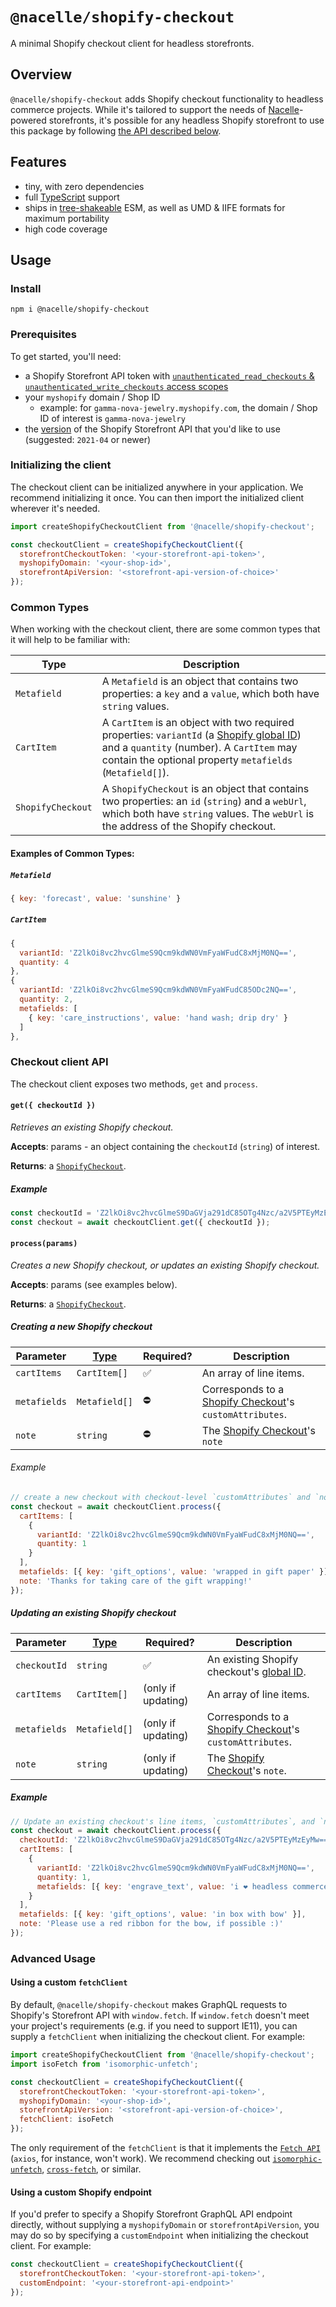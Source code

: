 # `@nacelle/shopify-checkout`

A minimal Shopify checkout client for headless storefronts.

## Overview

`@nacelle/shopify-checkout` adds Shopify checkout functionality to headless commerce projects. While it's tailored to support the needs of [Nacelle](https://www.nacelle.com)-powered storefronts, it's possible for any headless Shopify storefront to use this package by following [the API described below](#usage).

## Features

- tiny, with zero dependencies
- full [TypeScript](https://www.typescriptlang.org) support
- ships in [tree-shakeable](https://developer.mozilla.org/en-US/docs/Glossary/Tree_shaking) ESM, as well as UMD & IIFE formats for maximum portability
- high code coverage

## Usage

### Install

```
npm i @nacelle/shopify-checkout
```

### Prerequisites

To get started, you'll need:

- a Shopify Storefront API token with [`unauthenticated_read_checkouts` & `unauthenticated_write_checkouts` access scopes](https://shopify.dev/api/usage/access-scopes#unauthenticated-access-scopes)
- your `myshopify` domain / Shop ID
  - example: for `gamma-nova-jewelry.myshopify.com`, the domain / Shop ID of interest is `gamma-nova-jewelry`
- the [version](https://shopify.dev/api/release-notes) of the Shopify Storefront API that you'd like to use (suggested: `2021-04` or newer)

### Initializing the client

The checkout client can be initialized anywhere in your application. We recommend initializing it once. You can then import the initialized client wherever it's needed.

```js
import createShopifyCheckoutClient from '@nacelle/shopify-checkout';

const checkoutClient = createShopifyCheckoutClient({
  storefrontCheckoutToken: '<your-storefront-api-token>',
  myshopifyDomain: '<your-shop-id>',
  storefrontApiVersion: '<storefront-api-version-of-choice>'
});
```

### Common Types

When working with the checkout client, there are some common types that it will help to be familiar with:

| Type              | Description                                                                                                                                                                                                          |
| ----------------- | -------------------------------------------------------------------------------------------------------------------------------------------------------------------------------------------------------------------- |
| `Metafield`       | A `Metafield` is an object that contains two properties: a `key` and a `value`, which both have `string` values.                                                                                                     |
| `CartItem`        | A `CartItem` is an object with two required properties: `variantId` (a [Shopify global ID][shopify-scalars]) and a `quantity` (number). A `CartItem` may contain the optional property `metafields` (`Metafield[]`). |
| `ShopifyCheckout` | A `ShopifyCheckout` is an object that contains two properties: an `id` (`string`) and a `webUrl`, which both have `string` values. The `webUrl` is the address of the Shopify checkout.                              |

#### Examples of Common Types:

##### `Metafield`

```js
{ key: 'forecast', value: 'sunshine' }
```

##### `CartItem`

```js
{
  variantId: 'Z2lkOi8vc2hvcGlmeS9Qcm9kdWN0VmFyaWFudC8xMjM0NQ==',
  quantity: 4
},
{
  variantId: 'Z2lkOi8vc2hvcGlmeS9Qcm9kdWN0VmFyaWFudC85ODc2NQ==',
  quantity: 2,
  metafields: [
    { key: 'care_instructions', value: 'hand wash; drip dry' }
  ]
},
```

### Checkout client API

The checkout client exposes two methods, `get` and `process`.

#### `get({ checkoutId })`

_Retrieves an existing Shopify checkout._

**Accepts**: params - an object containing the `checkoutId` (`string`) of interest.

**Returns**: a [`ShopifyCheckout`](#common-types).

##### Example

```js
const checkoutId = 'Z2lkOi8vc2hvcGlmeS9DaGVja291dC85OTg4Nzc/a2V5PTEyMzEyMw==';
const checkout = await checkoutClient.get({ checkoutId });
```

#### `process(params)`

_Creates a new Shopify checkout, or updates an existing Shopify checkout._

**Accepts**: params (see examples below).

**Returns**: a [`ShopifyCheckout`](#common-types).

##### Creating a new Shopify checkout

| Parameter    | [Type](#common-types) | Required? | Description                                                                        |
| ------------ | --------------------- | --------- | ---------------------------------------------------------------------------------- |
| `cartItems`  | `CartItem[]`          | ✅        | An array of line items.                                                            |
| `metafields` | `Metafield[]`         | ⛔️       | Corresponds to a [Shopify Checkout][shopify-checkout-object]'s `customAttributes`. |
| `note`       | `string`              | ⛔️       | The [Shopify Checkout][shopify-checkout-object]'s `note`                           |

###### Example

```js
// create a new checkout with checkout-level `customAttributes` and `note`
const checkout = await checkoutClient.process({
  cartItems: [
    {
      variantId: 'Z2lkOi8vc2hvcGlmeS9Qcm9kdWN0VmFyaWFudC8xMjM0NQ==',
      quantity: 1
    }
  ],
  metafields: [{ key: 'gift_options', value: 'wrapped in gift paper' }],
  note: 'Thanks for taking care of the gift wrapping!'
});
```

##### Updating an existing Shopify checkout

| Parameter    | [Type](#common-types) | Required?          | Description                                                                        |
| ------------ | --------------------- | ------------------ | ---------------------------------------------------------------------------------- |
| `checkoutId` | `string`              | ✅                 | An existing Shopify checkout's [global ID][shopify-scalars].                       |
| `cartItems`  | `CartItem[]`          | (only if updating) | An array of line items.                                                            |
| `metafields` | `Metafield[]`         | (only if updating) | Corresponds to a [Shopify Checkout][shopify-checkout-object]'s `customAttributes`. |
| `note`       | `string`              | (only if updating) | The [Shopify Checkout][shopify-checkout-object]'s `note`.                          |

##### Example

```js
// Update an existing checkout's line items, `customAttributes`, and `note`
const checkout = await checkoutClient.process({
  checkoutId: 'Z2lkOi8vc2hvcGlmeS9DaGVja291dC85OTg4Nzc/a2V5PTEyMzEyMw==',
  cartItems: [
    {
      variantId: 'Z2lkOi8vc2hvcGlmeS9Qcm9kdWN0VmFyaWFudC8xMjM0NQ==',
      quantity: 1,
      metafields: [{ key: 'engrave_text', value: 'i ❤️ headless commerce' }]
    }
  ],
  metafields: [{ key: 'gift_options', value: 'in box with bow' }],
  note: 'Please use a red ribbon for the bow, if possible :)'
});
```

### Advanced Usage

#### Using a custom `fetchClient`

By default, `@nacelle/shopify-checkout` makes GraphQL requests to Shopify's Storefront API with `window.fetch`. If `window.fetch` doesn't meet your project's requirements (e.g. if you need to support IE11), you can supply a `fetchClient` when initializing the checkout client. For example:

```js
import createShopifyCheckoutClient from '@nacelle/shopify-checkout';
import isoFetch from 'isomorphic-unfetch';

const checkoutClient = createShopifyCheckoutClient({
  storefrontCheckoutToken: '<your-storefront-api-token>',
  myshopifyDomain: '<your-shop-id>',
  storefrontApiVersion: '<storefront-api-version-of-choice>',
  fetchClient: isoFetch
});
```

The only requirement of the `fetchClient` is that it implements the [`Fetch API`](https://developer.mozilla.org/en-US/docs/Web/API/Fetch_API) (`axios`, for instance, won't work). We recommend checking out [`isomorphic-unfetch`](https://bundlephobia.com/package/isomorphic-unfetch), [`cross-fetch`](https://bundlephobia.com/package/cross-fetch), or similar.

#### Using a custom Shopify endpoint

If you'd prefer to specify a Shopify Storefront GraphQL API endpoint directly, without supplying a `myshopifyDomain` or `storefrontApiVersion`, you may do so by specifying a `customEndpoint` when initializing the checkout client. For example:

```js
const checkoutClient = createShopifyCheckoutClient({
  storefrontCheckoutToken: '<your-storefront-api-token>',
  customEndpoint: '<your-storefront-api-endpoint>'
});
```

<!-- LINKS -->

[shopify-checkout-object]: https://shopify.dev/api/storefront/reference/checkouts/checkout#fields-2021-10
[shopify-scalars]: https://shopify.dev/api/storefront/reference/scalar
